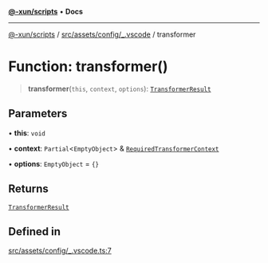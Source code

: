 [**@-xun/scripts**](../../../../../README.md) • **Docs**

***

[@-xun/scripts](../../../../../README.md) / [src/assets/config/\_.vscode](../README.md) / transformer

# Function: transformer()

> **transformer**(`this`, `context`, `options`): [`TransformerResult`](../../../type-aliases/TransformerResult.md)

## Parameters

• **this**: `void`

• **context**: `Partial`\<`EmptyObject`\> & [`RequiredTransformerContext`](../../../type-aliases/RequiredTransformerContext.md)

• **options**: `EmptyObject` = `{}`

## Returns

[`TransformerResult`](../../../type-aliases/TransformerResult.md)

## Defined in

[src/assets/config/\_.vscode.ts:7](https://github.com/Xunnamius/xscripts/blob/184c8e10da5407b40476129ff0f6e538d7df3af0/src/assets/config/_.vscode.ts#L7)
